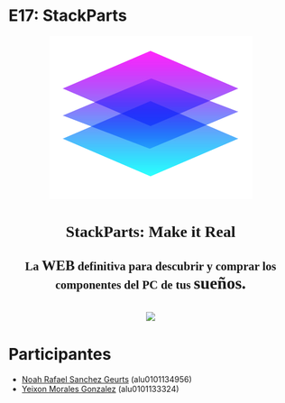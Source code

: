 # E17: StackParts

<div align="center">
  <img src="https://raw.githubusercontent.com/SyTW-2122/E17/main/Docs/Images/Logo.png?token=ALOBEMN4YIFMLQZMP5GYUETBQXLO4"></img>
  <h1 style="font-weight: bold; font-family: Andale Mono">StackParts: Make it Real</h1>
  <h2 style="font-family: Andale Mono">La <span style="font-weight: bold; font-size: 25px">WEB</span> definitiva para descubrir y comprar los componentes del PC de tus <span style="font-weight: bold; font-size: 30px">sueños.</span></h2>
  <br>
  <img src="https://www.kabum.com.br/conteudo/descricao/96182/img/corsaircomanderpro_2.gif"></img>
</div>


# Participantes

* [Noah Rafael Sanchez Geurts](https://github.com/EindhovenLion99) (alu0101134956)
* [Yeixon Morales Gonzalez](https://github.com/Yeixon98) (alu0101133324)